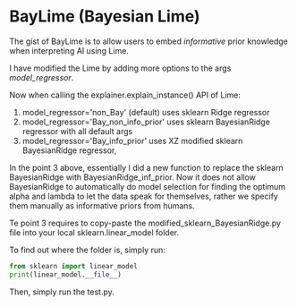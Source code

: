 # BayLime (Bayesian Lime)

The gist of BayLime is to allow users to embed *informative* prior knowledge when interpreting AI using Lime.

I have modified the Lime by adding more options to the args *model_regressor*.

Now when calling the explainer.explain_instance() API of Lime:
1. model_regressor='non_Bay' (default) uses sklearn Ridge regressor
2. model_regressor='Bay_non_info_prior' uses sklearn BayesianRidge regressor with all default args
3. model_regressor='Bay_info_prior' uses XZ modified sklearn BayesianRidge regressor, 

In the point 3 above, essentially I did a new function to replace the sklearn BayesianRidge with BayesianRidge_inf_prior. Now it does not allow BayesianRidge to automatically do model selection for finding the optimum alpha and lambda to let the data speak for themselves, rather we specify them manually as informative priors from humans.

Te point 3 requires to copy-paste the modified_sklearn_BayesianRidge.py file into your local sklearn.linear_model folder.

To find out where the folder is, simply run:

```python
from sklearn import linear_model
print(linear_model.__file__)
```



Then, simply run the test.py. 

